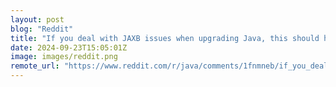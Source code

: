 ```yaml
---
layout: post
blog: "Reddit"
title: "If you deal with JAXB issues when upgrading Java, this should help"
date: 2024-09-23T15:05:01Z
image: images/reddit.png
remote_url: "https://www.reddit.com/r/java/comments/1fnmneb/if_you_deal_with_jaxb_issues_when_upgrading_java/"
---
```


